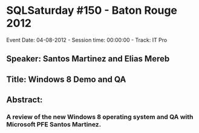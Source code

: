 # SQLSaturday #150 - Baton Rouge 2012
Event Date: 04-08-2012 - Session time: 00:00:00 - Track: IT Pro
## Speaker: Santos Martinez and Elias Mereb
## Title: Windows 8 Demo and QA
## Abstract:
### A review of the new Windows 8 operating system and QA with Microsoft PFE Santos Martinez.
